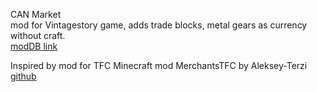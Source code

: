 CAN Market<br>
mod for Vintagestory game, adds trade blocks, metal gears as currency without craft.<br>
[modDB link](https://mods.vintagestory.at/canmarket)

Inspired by mod for TFC Minecraft mod MerchantsTFC by Aleksey-Terzi
[github](https://github.com/Aleksey-Terzi/MerchantsTFC)


